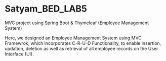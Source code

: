 # Satyam_BED_LAB5

MVC project using Spring Boot & Thymeleaf (Employee Management System)

Here, we designed an Employee Management System using MVC Framewrok, which incorporates C-R-U-D Functionality, to enable insertion, updation, deletion as well as retrieval of all employee records on the User Interface (UI).
